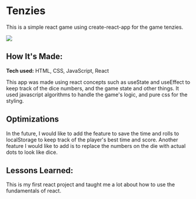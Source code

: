 # Tenzies
This is a simple react game using create-react-app for the game tenzies.

![]([https://gfycat.com/narrowpepperyhog](https://github.com/perezc52/tenzies/blob/master/tenziesgif.gif))

## How It's Made:

**Tech used:** HTML, CSS, JavaScript, React

This app was made using react concepts such as useState and useEffect to keep track of the dice numbers, and the game state and other things. It used javascript algorithms to handle the game's logic, and pure css for the styling.

## Optimizations

In the future, I would like to add the feature to save the time and rolls to localStorage to keep track of the player's best time and score. Another feature I would like to add is to replace the numbers on the die with actual dots to look like dice.

## Lessons Learned:

This is my first react project and taught me a lot about how to use the fundamentals of react.



